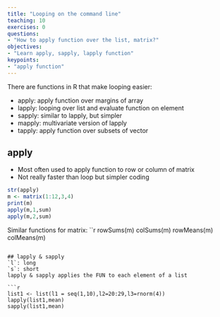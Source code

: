```yaml
---
title: "Looping on the command line"
teaching: 10
exercises: 0
questions:
- "How to apply function over the list, matrix?"
objectives:
- "Learn apply, sapply, lapply function"
keypoints:
- "apply function"
---
```


There are functions in R that make looping easier:

- apply: apply function over margins of array
- lapply: looping over list and evaluate function on element
- sapply: similar to lapply, but simpler
- mapply: multivariate version of lapply
- tapply: apply function over subsets of vector

## apply
- Most often used to apply function to row or column of matrix
- Not really faster than loop but simpler coding

```r
str(apply)
m <- matrix(1:12,3,4)
print(m)
apply(m,1,sum)
apply(m,2,sum)
```

Similar functions for matrix:
``r
rowSums(m)
colSums(m)
rowMeans(m)
colMeans(m)
```

## lapply & sapply
`l`: long
`s`: short
lapply & sapply applies the FUN to each element of a list

```r
list1 <- list(l1 = seq(1,10),l2=20:29,l3=rnorm(4))
lapply(list1,mean)
sapply(list1,mean)
```


